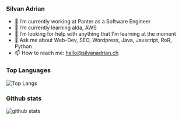 ### Silvan Adrian

- 🔭 I’m currently working at Panter as a Software Engineer
- 🌱 I’m currently learning alda, AWS
- 🤔 I’m looking for help with anything that I'm learning at the moment
- 💬 Ask me about Web-Dev, SEO, Wordpress, Java, Javscript, RoR, Python
- 📫 How to reach me: hallo@silvanadrian.ch

### Top Languages
![Top Langs](https://github-readme-stats.vercel.app/api/top-langs/?username=silvanadrian)

### Github stats
![github stats](https://github-readme-stats.vercel.app/api?username=silvanadrian&show_icons=true)
<!--
**silvanadrian/silvanadrian** is a ✨ _special_ ✨ repository because its `README.md` (this file) appears on your GitHub profile.

Here are some ideas to get you started:

- 🔭 I’m currently working on ...
- 🌱 I’m currently learning ...
- 👯 I’m looking to collaborate on ...
- 🤔 I’m looking for help with ...
- 💬 Ask me about ...
- 📫 How to reach me: ...
- 😄 Pronouns: ...
- ⚡ Fun fact: ...
-->
